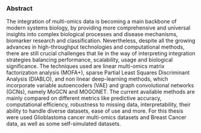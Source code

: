 ### Abstract

The integration of multi-omics data is becoming a main backbone of modern systems biology, by providing more comprehensive and universal insights into complex biological processes and disease mechanisms, biomarker research and classification. Nevertheless, despite all the growing advances in high-throughput technologies and computational methods, there are still crucial challenges that lie in the way of interpreting integration strategies balancing performance, scalability, usage and biological significance. The techniques used are linear multi-omics matrix factorization analysis (MOFA+), sparse Partial Least Squares Discriminant Analysis (DIABLO), and non linear deep-learning methods, which incorporate variable autoencoders (VAE) and graph convolutional networks (GCNs), namely MoGCN and MOGONET. The current available methods are mainly compared on different metrics like predictive accuracy, computational efficiency, robustness to missing data, interpretability, their ability to handle diverse datasets, ease of use and more. For this thesis were used Glioblastoma cancer multi-omics datasets and Breast Cancer data, as well as some self-simulated datasets.
